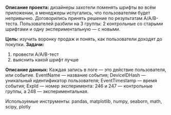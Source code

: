 **Описание проекта:** дизайнеры захотели поменять шрифты во всём приложении, а менеджеры испугались, что пользователям будет непривычно. Договорились принять решение по результатам A/A/B-теста.
Пользователей разбили на 3 группы: 2 контрольные со старыми шрифтами и одну экспериментальную — с новыми.

**Цель:** изучить воронку продаж и понять, как пользователи доходят до покупки.
**Задачи:**
1. провести A/A/B-тест
2. выяснить какой шрифт лучше

**Описание данных:**
Каждая запись в логе — это действие пользователя, или событие.
EventName — название события;
DeviceIDHash — уникальный идентификатор пользователя;
EventTimestamp — время события;
ExpId — номер эксперимента: 246 и 247 — контрольные группы, а 248 — экспериментальная.

Используемые инструменты: pandas, matplotlib, numpy, seaborn, math, scipy, plotly
